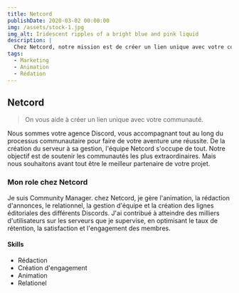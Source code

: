 ```yaml
---
title: Netcord
publishDate: 2020-03-02 00:00:00
img: /assets/stock-1.jpg
img_alt: Iridescent ripples of a bright blue and pink liquid
description: |
  Chez Netcord, notre mission est de créer un lien unique avec votre communauté grâce à Discord.
tags:
  - Marketing
  - Animation
  - Rédation
---
```


## Netcord

> On vous aide à créer un lien unique avec votre communauté.

Nous sommes votre agence Discord, vous accompagnant tout au long du processus communautaire pour faire de votre aventure une réussite. De la création du serveur à sa gestion, l'équipe Netcord s'occupe de tout. 
Notre objectif est de soutenir les communautés les plus extraordinaires. Mais nous souhaitons avant tout être le meilleur partenaire de votre projet.

### Mon role chez Netcord

Je suis Community Manager. chez Netcord, je gère l'animation, la rédaction d'annonces, le relationnel, la gestion d'équipe et la création des lignes éditoriales des différents Discords. J'ai contribué à atteindre des milliers d'utilisateurs sur les serveurs que je supervise, en optimisant le taux de rétention, la satisfaction et l'engagement des membres.


#### Skills

- Rédaction
- Création d'engagement
- Animation 
- Relationel 
